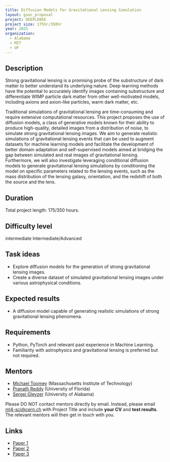 ```yaml
---
title: Diffusion Models for Gravitational Lensing Simulation
layout: gsoc_proposal
project: DEEPLENSE
project size: 175hr/350hr
year: 2025
organization:
  - Alabama
  - MIT
  - UF
---
```


## Description

Strong gravitational lensing is a promising probe of the substructure of dark matter to better understand its underlying nature. Deep learning methods have the potential to accurately identify images containing substructure and differentiate WIMP particle dark matter from other well-motivated models, including axions and axion-like particles, warm dark matter, etc.

Traditional simulations of gravitational lensing are time-consuming and require extensive computational resources. This project proposes the use of diffusion models, a class of generative models known for their ability to produce high-quality, detailed images from a distribution of noise, to simulate strong gravitational lensing images. We aim to generate realistic simulations of gravitational lensing events that can be used to augment datasets for machine learning models and facilitate the development of better domain adaptation and self-supervised models aimed at bridging the gap between simulated and real images of gravitational lensing. Furthermore, we will also investigate leveraging conditional diffusion models to generate gravitational lensing simulations by conditioning the model on specific parameters related to the lensing events, such as the mass distribution of the lensing galaxy, orientation, and the redshift of both the source and the lens.

## Duration

Total project length: 175/350 hours.

## Difficulty level

intermediate
Intermediate/Advanced

## Task ideas
 * Explore diffusion models for the generation of strong gravitational lensing images.
 * Create a diverse dataset of simulated gravitational lensing images under various astrophysical conditions.

## Expected results
 *  A diffusion model capable of generating realistic simulations of strong gravitational lensing phenomena.

## Requirements
 * Python, PyTorch and relevant past experience in Machine Learning.
 * Familiarity with astrophysics and gravitational lensing is preferred but not required.

<!-- ## Test
Please use this [link](https://docs.google.com/document/d/1P8SC5bh7twrWta4MD8jpn5kwEmoIAYlDd39iVWRkkq8/edit?usp=sharing) to access the test for this project. -->

## Mentors
  * [Michael Toomey](mailto:ml4-sci@cern.ch) (Massachusetts Institute of Technology)
  * [Pranath Reddy](mailto:ml4-sci@cern.ch) (University of Florida)
  * [Sergei Gleyzer](mailto:ml4-sci@cern.ch) (University of Alabama)

Please DO NOT contact mentors directly by email. Instead, please email [ml4-sci@cern.ch](mailto:ml4-sci@cern.ch) with Project Title and include **your CV** and **test results**. The relevant mentors will then get in touch with you. 


## Links
  * [Paper 1](https://arxiv.org/abs/2008.12731)
  * [Paper 2](https://arxiv.org/abs/1909.07346)
  * [Paper 3](https://arxiv.org/abs/2112.12121)
